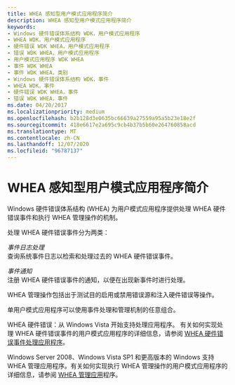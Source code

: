 ```yaml
---
title: WHEA 感知型用户模式应用程序简介
description: WHEA 感知型用户模式应用程序简介
keywords:
- Windows 硬件错误体系结构 WDK，用户模式应用程序
- WHEA WDK，用户模式应用程序
- 硬件错误 WDK WHEA，用户模式应用程序
- 错误 WDK WHEA，用户模式应用程序
- 用户模式应用程序 WDK WHEA
- 事件 WDK WHEA
- 事件 WDK WHEA，类别
- Windows 硬件错误体系结构 WDK，事件
- WHEA WDK，事件
- 硬件错误 WDK WHEA，事件
- 错误 WDK WHEA，事件
ms.date: 04/20/2017
ms.localizationpriority: medium
ms.openlocfilehash: b2b128d3e0635bc66639a27559a95a5b23e18e2f
ms.sourcegitcommit: 418e6617e2a695c9cb4b37b5b60e264760858acd
ms.translationtype: MT
ms.contentlocale: zh-CN
ms.lasthandoff: 12/07/2020
ms.locfileid: "96787137"
---
```

# <a name="introduction-to-whea-aware-user-mode-applications"></a>WHEA 感知型用户模式应用程序简介


Windows 硬件错误体系结构 (WHEA) 为用户模式应用程序提供处理 WHEA 硬件错误事件和执行 WHEA 管理操作的机制。

处理 WHEA 硬件错误事件分为两类：

<a href="" id="event-log-processing"></a>*事件日志处理*  
查询系统事件日志以检索和处理过去的 WHEA 硬件错误事件。

<a href="" id="event-notification"></a>*事件通知*  
注册 WHEA 硬件错误事件的通知，以便在出现新事件时进行处理。

WHEA 管理操作包括出于测试目的启用或禁用错误源和注入硬件错误等操作。

单用户模式应用程序可以使用事件处理和管理机制的任意组合。

WHEA 硬件错误：从 Windows Vista 开始支持处理应用程序。 有关如何实现处理 WHEA 硬件错误事件的用户模式应用程序的详细信息，请参阅 [WHEA 硬件错误事件处理应用程序](whea-hardware-error-event-processing-applications.md)。

Windows Server 2008、Windows Vista SP1 和更高版本的 Windows 支持 WHEA 管理应用程序。有关如何实现执行 WHEA 管理操作的用户模式应用程序的详细信息，请参阅 [WHEA 管理应用](whea-management-applications.md)程序。

 

 




